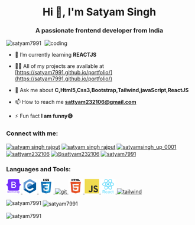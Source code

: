 <h1 align="center">Hi 👋, I'm Satyam Singh</h1>
<h3 align="center">A passionate frontend developer from India</h3>

<img align="right" alt="coding" width="400px" src="https://user-images.githubusercontent.com/55389276/140866485-8fb1c876-9a8f-4d6a-98dc-08c4981eaf70.gif">

<p align="left"> <img src="https://komarev.com/ghpvc/?username=satyam7991&label=Profile%20views&color=0e75b6&style=flat" alt="satyam7991" /> </p>

- 🌱 I’m currently learning **REACTJS**

- 👨‍💻 All of my projects are available at [https://satyam7991.github.io/portfolio/](https://satyam7991.github.io/portfolio/)

- 💬 Ask me about **C,Html5,Css3,Bootstrap,Tailwind,javaScript,ReactJS**

- 📫 How to reach me **sattyam232106@gmail.com**

- ⚡ Fun fact **I am funny😅**

<h3 align="left">Connect with me:</h3>
<p align="left">
<a href="https://linkedin.com/in/satyam singh rajput" target="blank"><img align="center" src="https://raw.githubusercontent.com/rahuldkjain/github-profile-readme-generator/master/src/images/icons/Social/linked-in-alt.svg" alt="satyam singh rajput" height="30" width="40" /></a>
<a href="https://fb.com/satyam singh rajput" target="blank"><img align="center" src="https://raw.githubusercontent.com/rahuldkjain/github-profile-readme-generator/master/src/images/icons/Social/facebook.svg" alt="satyam singh rajput" height="30" width="40" /></a>
<a href="https://instagram.com/satyamsingh_up_0001" target="blank"><img align="center" src="https://raw.githubusercontent.com/rahuldkjain/github-profile-readme-generator/master/src/images/icons/Social/instagram.svg" alt="satyamsingh_up_0001" height="30" width="40" /></a>
<a href="https://www.codechef.com/users/sattyam232106" target="blank"><img align="center" src="https://cdn.jsdelivr.net/npm/simple-icons@3.1.0/icons/codechef.svg" alt="sattyam232106" height="30" width="40" /></a>
<a href="https://www.hackerrank.com/@sattyam232106" target="blank"><img align="center" src="https://raw.githubusercontent.com/rahuldkjain/github-profile-readme-generator/master/src/images/icons/Social/hackerrank.svg" alt="@sattyam232106" height="30" width="40" /></a>
<a href="https://www.leetcode.com/satyam7991" target="blank"><img align="center" src="https://raw.githubusercontent.com/rahuldkjain/github-profile-readme-generator/master/src/images/icons/Social/leet-code.svg" alt="satyam7991" height="30" width="40" /></a>
</p>

<h3 align="left">Languages and Tools:</h3>
<p align="left"> <a href="https://getbootstrap.com" target="_blank" rel="noreferrer"> <img src="https://raw.githubusercontent.com/devicons/devicon/master/icons/bootstrap/bootstrap-plain-wordmark.svg" alt="bootstrap" width="40" height="40"/> </a> <a href="https://www.cprogramming.com/" target="_blank" rel="noreferrer"> <img src="https://raw.githubusercontent.com/devicons/devicon/master/icons/c/c-original.svg" alt="c" width="40" height="40"/> </a> <a href="https://www.w3schools.com/css/" target="_blank" rel="noreferrer"> <img src="https://raw.githubusercontent.com/devicons/devicon/master/icons/css3/css3-original-wordmark.svg" alt="css3" width="40" height="40"/> </a> <a href="https://git-scm.com/" target="_blank" rel="noreferrer"> <img src="https://www.vectorlogo.zone/logos/git-scm/git-scm-icon.svg" alt="git" width="40" height="40"/> </a> <a href="https://www.w3.org/html/" target="_blank" rel="noreferrer"> <img src="https://raw.githubusercontent.com/devicons/devicon/master/icons/html5/html5-original-wordmark.svg" alt="html5" width="40" height="40"/> </a> <a href="https://developer.mozilla.org/en-US/docs/Web/JavaScript" target="_blank" rel="noreferrer"> <img src="https://raw.githubusercontent.com/devicons/devicon/master/icons/javascript/javascript-original.svg" alt="javascript" width="40" height="40"/> </a> <a href="https://reactjs.org/" target="_blank" rel="noreferrer"> <img src="https://raw.githubusercontent.com/devicons/devicon/master/icons/react/react-original-wordmark.svg" alt="react" width="40" height="40"/> </a> <a href="https://tailwindcss.com/" target="_blank" rel="noreferrer"> <img src="https://www.vectorlogo.zone/logos/tailwindcss/tailwindcss-icon.svg" alt="tailwind" width="40" height="40"/> </a> </p>

<p><img align="left" src="https://github-readme-stats.vercel.app/api/top-langs?username=satyam7991&show_icons=true&locale=en&layout=compact" alt="satyam7991" /></p>

<p>&nbsp;<img align="center" src="https://github-readme-stats.vercel.app/api?username=satyam7991&show_icons=true&locale=en" alt="satyam7991" /></p>

<p><img align="center" src="https://github-readme-streak-stats.herokuapp.com/?user=satyam7991&" alt="satyam7991" /></p>
